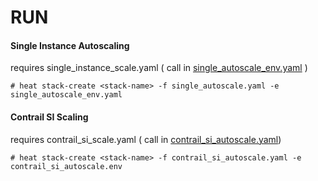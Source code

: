# RUN 

#### Single Instance Autoscaling

requires single_instance_scale.yaml ( call in [single_autoscale_env.yaml](https://github.com/savithruml/HOT-OpenStack/blob/master/autoscaling/single_autoscale_env.yaml) )

`# heat stack-create <stack-name> -f single_autoscale.yaml -e single_autoscale_env.yaml`

#### Contrail SI Scaling

requires contrail_si_scale.yaml ( call in [contrail_si_autoscale.yaml]())

`# heat stack-create <stack-name> -f contrail_si_autoscale.yaml -e contrail_si_autoscale.env`



